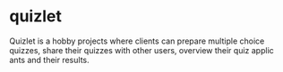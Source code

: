 # quizlet
Quizlet is a hobby projects where clients can prepare multiple choice quizzes, share their quizzes with other users, overview their quiz applic ants and their results.
